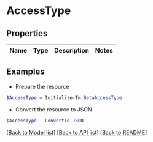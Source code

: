 # AccessType
## Properties

Name | Type | Description | Notes
------------ | ------------- | ------------- | -------------

## Examples

- Prepare the resource
```powershell
$AccessType = Initialize-Tm.BetaAccessType 
```

- Convert the resource to JSON
```powershell
$AccessType | ConvertTo-JSON
```

[[Back to Model list]](../README.md#documentation-for-models) [[Back to API list]](../README.md#documentation-for-api-endpoints) [[Back to README]](../README.md)


